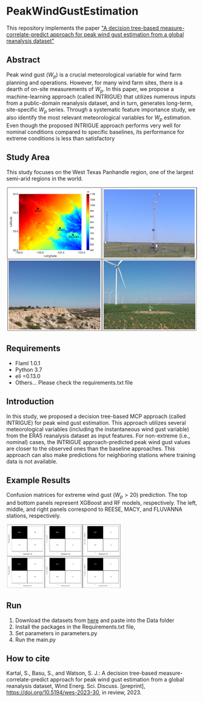 # PeakWindGustEstimation
This repository implements the paper ["A decision tree-based measure-correlate-predict approach for peak wind gust estimation from a global reanalysis dataset"](https://wes.copernicus.org/preprints/wes-2023-30/#discussion) 

## Abstract
Peak wind gust ($W_p$) is a crucial meteorological variable for wind farm planning and operations. However, for many wind farm sites, there is a dearth of on-site measurements of $W_p$. In this paper, we propose a machine-learning approach (called INTRIGUE) that utilizes numerous inputs from a public-domain reanalysis dataset, and in turn, generates long-term, site-specific  $W_p$ series. Through a systematic feature importance study, we also identify the most relevant meteorological variables for $W_p$ estimation. Even though the proposed INTRIGUE approach performs very well for nominal conditions compared to specific baselines, its performance for extreme conditions is less than satisfactory
 
## Study Area
This study focuses on the West Texas Panhandle region, one of the largest semi-arid regions in the world.

![Study Area](/docs/StudyArea.PNG)


## Requirements
- Flaml 1.0.1
- Python 3.7
- eli =0.13.0 
- Others...  Please check the requirements.txt file

## Introduction 
In this study, we proposed a decision tree-based MCP approach (called INTRIGUE) for peak wind gust estimation. This approach utilizes several meteorological variables (including the instantaneous wind gust variable) from the ERA5 reanalysis dataset as input features. For non-extreme (i.e., nominal) cases, the INTRIGUE approach-predicted peak wind gust values are closer to the observed ones than the baseline approaches. This approach can also make predictions for neighboring stations where training data is not available. 
 

## Example Results
Confusion matrices for extreme wind gust ($W_p > 20$) prediction. The top and bottom panels represent XGBoost and RF models, respectively. The left, middle, and right panels correspond to REESE, MACY, and FLUVANNA stations, respectively.
<div style="width: 60%; height: 60%">
  
![Results](/docs/results.PNG)
  
</div>

## Run
1. Download the datasets from [here](https://drive.google.com/drive/folders/1awmXFH5_gqKC4-v3EmJAkKctDxSlZwmk?usp=drive_link)  and paste into the Data folder
2. Install the packages in the Requirements.txt file,
3. Set parameters in parameters.py
4. Run the main.py


## How to cite
Kartal, S., Basu, S., and Watson, S. J.: A decision tree-based measure-correlate-predict approach for peak wind gust estimation from a global reanalysis dataset, Wind Energ. Sci. Discuss. [preprint], https://doi.org/10.5194/wes-2023-30, in review, 2023.


